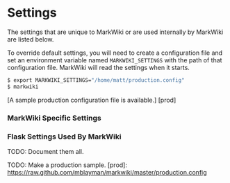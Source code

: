 Settings
========

The settings that are unique to MarkWiki or are used internally by MarkWiki
are listed below.

To override default settings, you will need to create a configuration file and
set an environment variable named `MARKWIKI_SETTINGS` with the path of that
configuration file. MarkWiki will read the settings when it starts.

```bash
$ export MARKWIKI_SETTINGS="/home/matt/production.config"
$ markwiki
```

[A sample production configuration file is available.] [prod]

### MarkWiki Specific Settings

### Flask Settings Used By MarkWiki

TODO: Document them all.

TODO: Make a production sample.
[prod]: https://raw.github.com/mblayman/markwiki/master/production.config
